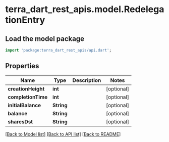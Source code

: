 # terra_dart_rest_apis.model.RedelegationEntry

## Load the model package
```dart
import 'package:terra_dart_rest_apis/api.dart';
```

## Properties
Name | Type | Description | Notes
------------ | ------------- | ------------- | -------------
**creationHeight** | **int** |  | [optional] 
**completionTime** | **int** |  | [optional] 
**initialBalance** | **String** |  | [optional] 
**balance** | **String** |  | [optional] 
**sharesDst** | **String** |  | [optional] 

[[Back to Model list]](../README.md#documentation-for-models) [[Back to API list]](../README.md#documentation-for-api-endpoints) [[Back to README]](../README.md)


